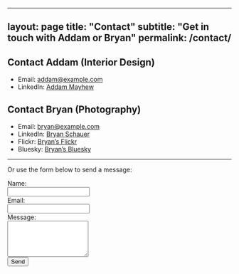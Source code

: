 <!-- contact.md -->

---
layout: page
title: "Contact"
subtitle: "Get in touch with Addam or Bryan"
permalink: /contact/
---

## Contact Addam (Interior Design)

- Email: [addam@example.com](mailto:addam@schauermayhew.com)
- LinkedIn: [Addam Mayhew](https://www.linkedin.com/in/addam-mayhew-8669b123/)

## Contact Bryan (Photography)

- Email: [bryan@example.com](mailto:bryan@schauermayhew.com)
- LinkedIn: [Bryan Schauer](https://linkedin.com/in/schauebc)
- Flickr: [Bryan’s Flickr](https://flickr.com/schauebc)
- Bluesky: [Bryan’s Bluesky](https://bsky.app/profile/igotsidetrackded.bsky.social)

---

Or use the form below to send a message:

<form action="mailto:addam@schauermayhew.com" method="post" enctype="text/plain">
  <label for="name">Name:</label><br>
  <input type="text" id="name" name="name"><br>
  <label for="email">Email:</label><br>
  <input type="text" id="email" name="email"><br>
  <label for="message">Message:</label><br>
  <textarea id="message" name="message" rows="5"></textarea><br>
  <input type="submit" value="Send">
</form>

